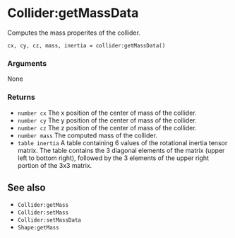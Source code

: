 <!--
category: reference
-->

Collider:getMassData
===

Computes the mass properites of the collider.

    cx, cy, cz, mass, inertia = collider:getMassData()

### Arguments

None

### Returns

- `number cx` The x position of the center of mass of the collider.
- `number cy` The y position of the center of mass of the collider.
- `number cz` The z position of the center of mass of the collider.
- `number mass` The computed mass of the collider.
- `table inertia` A table containing 6 values of the rotational inertia tensor matrix.  The table
  contains the 3 diagonal elements of the matrix (upper left to bottom right), followed by the 3
  elements of the upper right portion of the 3x3 matrix.

See also
---

- `Collider:getMass`
- `Collider:setMass`
- `Collider:setMassData`
- `Shape:getMass`
